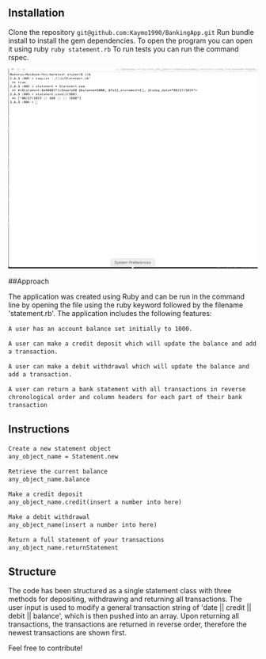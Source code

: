 ## Installation
Clone the repository ``` git@github.com:Kaymo1990/BankingApp.git ```
Run bundle install to install the gem dependencies.
To open the program you can open it using ruby ``` ruby statement.rb ```
To run tests you can run the command rspec.

![](demo.gif)

##Approach

The application was created using Ruby and can be run in the command line by opening the file using the ruby keyword followed by the filename 'statement.rb'. The application includes the following features:

```
A user has an account balance set initially to 1000.
```

```
A user can make a credit deposit which will update the balance and add a transaction.
```

```
A user can make a debit withdrawal which will update the balance and add a transaction.
```

```
A user can return a bank statement with all transactions in reverse chronological order and column headers for each part of their bank transaction
```

## Instructions
```
Create a new statement object
any_object_name = Statement.new
```

```
Retrieve the current balance
any_object_name.balance
```

```
Make a credit deposit
any_object_name.credit(insert a number into here)
```

```
Make a debit withdrawal
any_object_name(insert a number into here)
```

```
Return a full statement of your transactions
any_object_name.returnStatement
```
## Structure

The code has been structured as a single statement class with three methods for depositing, withdrawing and returning all transactions. The user input is used to modify a general transaction string of 'date || credit || debit || balance', which is then pushed into an array. Upon returning all transactions, the transactions are returned in reverse order, therefore the newest transactions are shown first.

Feel free to contribute!
